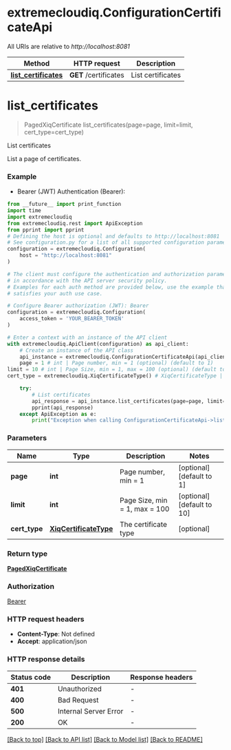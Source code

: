 # extremecloudiq.ConfigurationCertificateApi

All URIs are relative to *http://localhost:8081*

Method | HTTP request | Description
------------- | ------------- | -------------
[**list_certificates**](ConfigurationCertificateApi.md#list_certificates) | **GET** /certificates | List certificates


# **list_certificates**
> PagedXiqCertificate list_certificates(page=page, limit=limit, cert_type=cert_type)

List certificates

List a page of certificates.

### Example

* Bearer (JWT) Authentication (Bearer):
```python
from __future__ import print_function
import time
import extremecloudiq
from extremecloudiq.rest import ApiException
from pprint import pprint
# Defining the host is optional and defaults to http://localhost:8081
# See configuration.py for a list of all supported configuration parameters.
configuration = extremecloudiq.Configuration(
    host = "http://localhost:8081"
)

# The client must configure the authentication and authorization parameters
# in accordance with the API server security policy.
# Examples for each auth method are provided below, use the example that
# satisfies your auth use case.

# Configure Bearer authorization (JWT): Bearer
configuration = extremecloudiq.Configuration(
    access_token = 'YOUR_BEARER_TOKEN'
)

# Enter a context with an instance of the API client
with extremecloudiq.ApiClient(configuration) as api_client:
    # Create an instance of the API class
    api_instance = extremecloudiq.ConfigurationCertificateApi(api_client)
    page = 1 # int | Page number, min = 1 (optional) (default to 1)
limit = 10 # int | Page Size, min = 1, max = 100 (optional) (default to 10)
cert_type = extremecloudiq.XiqCertificateType() # XiqCertificateType | The certificate type (optional)

    try:
        # List certificates
        api_response = api_instance.list_certificates(page=page, limit=limit, cert_type=cert_type)
        pprint(api_response)
    except ApiException as e:
        print("Exception when calling ConfigurationCertificateApi->list_certificates: %s\n" % e)
```

### Parameters

Name | Type | Description  | Notes
------------- | ------------- | ------------- | -------------
 **page** | **int**| Page number, min &#x3D; 1 | [optional] [default to 1]
 **limit** | **int**| Page Size, min &#x3D; 1, max &#x3D; 100 | [optional] [default to 10]
 **cert_type** | [**XiqCertificateType**](.md)| The certificate type | [optional] 

### Return type

[**PagedXiqCertificate**](PagedXiqCertificate.md)

### Authorization

[Bearer](../README.md#Bearer)

### HTTP request headers

 - **Content-Type**: Not defined
 - **Accept**: application/json

### HTTP response details
| Status code | Description | Response headers |
|-------------|-------------|------------------|
**401** | Unauthorized |  -  |
**400** | Bad Request |  -  |
**500** | Internal Server Error |  -  |
**200** | OK |  -  |

[[Back to top]](#) [[Back to API list]](../README.md#documentation-for-api-endpoints) [[Back to Model list]](../README.md#documentation-for-models) [[Back to README]](../README.md)

